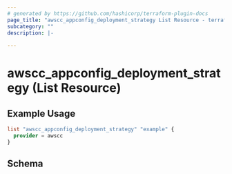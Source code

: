 ```yaml
---
# generated by https://github.com/hashicorp/terraform-plugin-docs
page_title: "awscc_appconfig_deployment_strategy List Resource - terraform-provider-awscc"
subcategory: ""
description: |-
  
---
```


# awscc_appconfig_deployment_strategy (List Resource)



## Example Usage

```terraform
list "awscc_appconfig_deployment_strategy" "example" {
  provider = awscc
}
```

<!-- schema generated by tfplugindocs -->
## Schema
